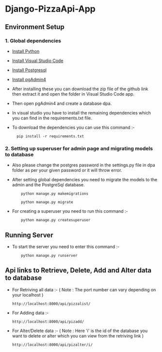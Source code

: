 # Django-PizzaApi-App

## Environment Setup

### 1. Global dependencies

* [Install Python](https://www.python.org/downloads/)
* [Install Visual Studio Code](https://code.visualstudio.com/)
* [Install Postgresql](https://www.postgresql.org/)
* [Install pgAdmin4](https://www.pgadmin.org/download/)


* After installing these you can download the zip file of the github link then extract it and open the folder in Visual Studio Code app. 

* Then open pgAdmin4 and create a database dpa.
* In visual studio you have to install the remaining dependencies which you can find in the requirements.txt file.
* To download the dependencies you can use this command :-
    ```
      pip install -r requirements.txt
    ```
### 2. Setting up superuser for admin page and migrating models to database

* Also please change the postgres password in the settings.py file in dpa folder as per your given password or it will throw error.

* After setting global dependencies you need to migrate the models to the admin and the PostgreSql database.
    ```
        python manage.py makemigrations
    ```
    ```
        python manage.py migrate
    ```
    
* For creating a superuser you need to run this command :-
    ```
        python manage.py createsuperuser
    ```

 
## Running Server

* To start the server you need to enter this command :-
    ```
        python manage.py runserver
    ```
## Api links to Retrieve, Delete, Add and Alter data to database

* For Retriving all data :- ( Note : The port number can vary depending on your localhost )
    ```
    http://localhost:8000/api/pizzalist/
    ```
    
* For Adding data :- 
    ```
    http://localhost:8000/api/pizadd/
    ```
    
* For Alter/Delete data :- ( Note : Here 'i' is the id of the database you want to delete or alter which you can view from the retriving link )
    ```
    http://localhost:8000/api/pizalter/i/
    ```

